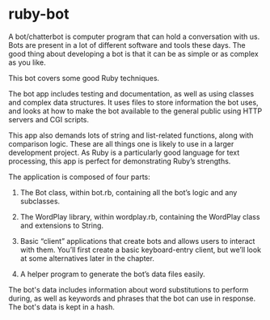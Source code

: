 # ruby-bot

A bot/chatterbot is computer program that can hold a conversation with us. Bots are present in a lot of different software and tools these days. The good thing about developing a bot is that it can be as simple or as complex as you like. 

This bot covers some good Ruby techniques.

The bot app includes testing and documentation, as well as using classes and complex data structures. It uses files to store information the bot uses, and looks at how to make the bot available to the general public using HTTP servers and CGI scripts. 

This app also demands lots of string and list-related functions, along with comparison logic. These are all things one is likely to use in a larger development project. As Ruby is a particularly good language for text processing, this app is perfect for demonstrating Ruby’s strengths.

	
The application is composed of four parts:

1. The Bot class, within bot.rb, containing all the bot’s logic and any subclasses.
 
2. The WordPlay library, within wordplay.rb, containing the WordPlay class and extensions to String.
 
3. Basic “client” applications that create bots and allows users to interact with them. You’ll first create a basic keyboard-entry client, but we’ll look at some alternatives later in the chapter.

4. A helper program to generate the bot’s data files easily.

The bot's data includes information about word substitutions to perform during, as well as keywords and phrases that the bot can use in response. The bot's data is kept in a hash.